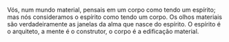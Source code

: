 ﻿Vós, num mundo material, pensais em um corpo como tendo um espírito; mas nós consideramos o espírito como tendo um corpo. Os olhos materiais são verdadeiramente as janelas da alma que nasce do espírito. O espírito é o arquiteto, a mente é o construtor, o corpo é a edificação material.